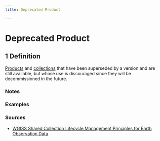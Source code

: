```yaml
---
title: Deprecated Product

---
```


# Deprecated Product

## 1 Definition

[Products](../product) and [collections](../collection) that have been superseded by a version and are still available, but whose use is discouraged since they will be decommissioned in the future.

### Notes


### Examples 

### Sources 
- [WGISS Shared Collection Lifecycle Management Principles for Earth Observation Data](https://ceos.org/document_management/Working_Groups/WGISS/Documents/Shared%20Collection%20Lifecycle%20Management%20Principles%20for%20Earth%20Observation%20Data_March2025.pdf)
